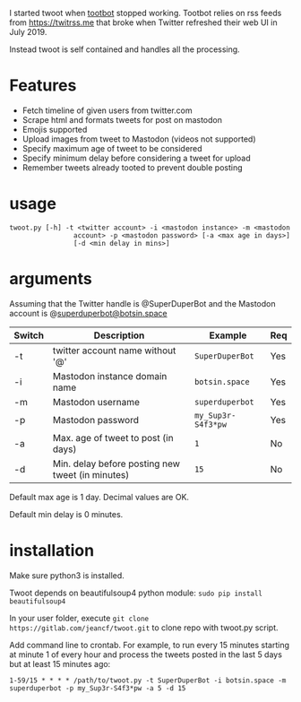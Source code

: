 I started twoot when [tootbot](https://github.com/cquest/tootbot)
stopped working. Tootbot relies on rss feeds from https://twitrss.me
that broke when Twitter refreshed their web UI in July 2019.

Instead twoot is self contained and handles all the processing.  

# Features

* Fetch timeline of given users from twitter.com
* Scrape html and formats tweets for post on mastodon
* Emojis supported
* Upload images from tweet to Mastodon (videos not supported)
* Specify maximum age of tweet to be considered
* Specify minimum delay before considering a tweet for upload
* Remember tweets already tooted to prevent double posting

# usage

```
twoot.py [-h] -t <twitter account> -i <mastodon instance> -m <mastodon
                account> -p <mastodon password> [-a <max age in days>]
                [-d <min delay in mins>]
```

# arguments

Assuming that the Twitter handle is @SuperDuperBot and the Mastodon account
is @superduperbot@botsin.space

|Switch |Description                                       | Example            | Req |
|-------|--------------------------------------------------|--------------------|-----|
| -t    | twitter account name without '@'                 | `SuperDuperBot`    | Yes |
| -i    | Mastodon instance domain name                    | `botsin.space`     | Yes |
| -m    | Mastodon username                                | `superduperbot`    | Yes |
| -p    | Mastodon password                                | `my_Sup3r-S4f3*pw` | Yes |
| -a    | Max. age of tweet to post (in days)              | `1`                | No  |
| -d    | Min. delay before posting new tweet (in minutes) | `15`               | No  |

Default max age is 1 day. Decimal values are OK.

Default min delay is 0 minutes.

# installation

Make sure python3 is installed.

Twoot depends on beautifulsoup4 python module: `sudo pip install beautifulsoup4`

In your user folder, execute `git clone https://gitlab.com/jeancf/twoot.git`
to clone repo with twoot.py script.

Add command line to crontab. For example, to run every 15 minutes starting at minute 1 of every hour
and process the tweets posted in the last 5 days but at least 15 minutes
ago:

```
1-59/15 * * * * /path/to/twoot.py -t SuperDuperBot -i botsin.space -m superduperbot -p my_Sup3r-S4f3*pw -a 5 -d 15
```